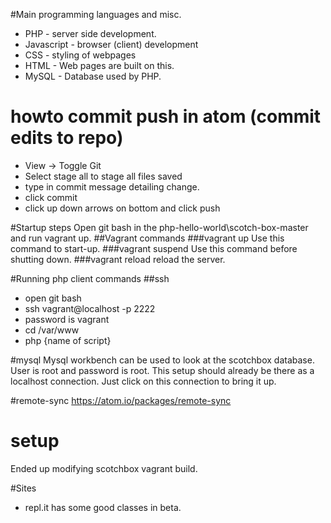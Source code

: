 #Main programming languages and misc.
* PHP - server side development.
* Javascript - browser (client) development
* CSS - styling of webpages
* HTML - Web pages are built on this.
* MySQL - Database used by PHP.
 


# howto commit push in atom (commit edits to repo)
* View -> Toggle Git
* Select stage all to stage all files saved
* type in commit message detailing change.
* click commit
* click up down arrows on bottom and click push

#Startup steps
Open git bash in the php-hello-world\scotch-box-master and run vagrant up.
##Vagrant commands
###vagrant up
Use this command to start-up.
###vagrant suspend
Use this command before shutting down.
###vagrant reload
reload the server.

#Running php client commands
##ssh
* open git bash
* ssh vagrant@localhost -p 2222
* password is vagrant
* cd /var/www
* php {name of script}

#mysql
Mysql workbench can be used to look at the scotchbox database.
User is root and password is root. This setup should already be
there as a localhost connection. Just click on this connection
to bring it up.

#remote-sync
https://atom.io/packages/remote-sync

# setup
Ended up modifying scotchbox vagrant build.


#Sites
* repl.it has some good classes in beta.
